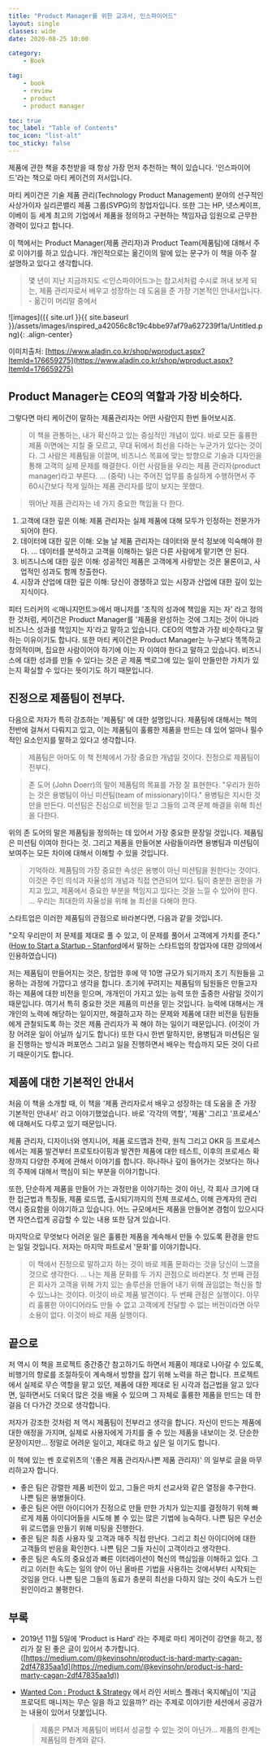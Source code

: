 ```yaml
---
title: "Product Manager를 위한 교과서, 인스파이어드"
layout: single
classes: wide
date: 2020-08-25 10:00

category: 
    - Book

tag:
    - book
    - review
    - product
    - product manager

toc: true
toc_label: "Table of Contents"
toc_icon: "list-alt"
toc_sticky: false
---
```


제품에 관한 책을 추천받을 때 항상 가장 먼저 추천하는 책이 있습니다. '인스파이어드'라는 책으로 마티 케이건의 저서입니다.

 마티 케이건은 기술 제품 관리(Technology Product Management) 분야의 선구적인 사상가이자 실리콘밸리 제품 그룹(SVPG)의 창업자입니다. 또한 그는 HP, 넷스케이프, 이베이 등 세계 최고의 기업에서 제품을 정의하고 구현하는 책임자급 임원으로 근무한 경력이 있다고 합니다.

이 책에서는 Product Manager(제품 관리자)과 Product Team(제품팀)에 대해서 주로 이야기를 하고 있습니다. 개인적으로는 옮긴이의 말에 있는 문구가 이 책을 아주 잘 설명하고 있다고 생각합니다.

> 몇 년이 지난 지금까지도 ≪인스파이어드≫는 참고서처럼 수시로 꺼내 보게 되는, 제품 관리자로서 배우고 성장하는 데 도움을 준 가장 기본적인 안내서입니다.    - 옮긴이 머리말 중에서

![images]({{ site.url }}{{ site.baseurl }}/assets/images/inspired_a42056c8c19c4bbe97af79a627239f1a/Untitled.png){: .align-center}

이미치출처: [https://www.aladin.co.kr/shop/wproduct.aspx?ItemId=176659275](https://www.aladin.co.kr/shop/wproduct.aspx?ItemId=176659275)

## Product Manager는 CEO의 역할과 가장 비슷하다.

그렇다면 마티 케이건이 말하는 제품관리자는 어떤 사람인지 한번 들어보시죠.

> 이 책을 관통하는, 내가 확신하고 있는 중심적인 개념이 있다. 바로 모든 훌륭한 제품 이면에는 지칠 줄 모르고, 무대 뒤에서 최선을 다하는 누군가가 있다는 것이다. 그 사람은 제품팀을 이끌며, 비즈니스 목표에 맞는 방향으로 기술과 디자인을 통해 고객의 실제 문제를 해결한다. 이런 사람들을 우리는 제품 관리자(product manager)라고 부른다.
... (중략)
나는 주어진 업무를 충실하게 수행하면서 주 60시간보다 적게 일하는 제품 관리자를 많이 보지는 못했다.

> 뛰어난 제품 관리자는 네 가지 중요한 책임을 다 한다.
  1. 고객에 대한 깊은 이해: 제품 관리자는 실제 제품에 대해 모두가 인정하는 전문가가 되어야 한다.
  2. 데이터에 대한 깊은 이해: 오늘 날 제품 관리자는 데이터와 분석 정보에 익숙해야 한다. ... 데이터를 분석하고 고객을 이해하는 일은 다른 사람에게 맡기면 안 된다.
  3. 비즈니스에 대한 깊은 이해: 성공적인 제품은 고객에게 사랑받는 것은 물론이고, 사업적인 성과도 함께 창출한다.
  4. 시장과 산업에 대한 깊은 이해: 당신이 경쟁하고 있는 시장과 산업에 대한 깊이 있는 지식이다.

 피터 드러커의 ≪매니지먼트≫에서 매니저를 '조직의 성과에 책임을 지는 자' 라고 정의한 것처럼, 케이건은 Product Manager를 '제품을 완성하는 것에 그치는 것이 아니라 비즈니스 성과를 책임지는 자'라고 말하고 있습니다. CEO의 역할과 가장 비슷하다고 말하는 이유이기도 합니다.
 또한 마티 케이건은 Product Manager는 누구보다 똑똑하고 창의적이며, 집요한 사람이어야 하기에 이는 자 이여야 한다고 말하고 있습니다. 비즈니스에 대한 성과를 만들 수 있다는 것은 곧 제품 백로그에 있는 일이 만들만한 가치가 있는지 확실할 수 있다는 뜻이기도 하기 때문입니다.



## 진정으로 제품팀이 전부다.

다음으로 저자가 특히 강조하는 '제품팀' 에 대한 설명입니다. 제품팀에 대해서는 책의 전반에 걸쳐서 다뤄지고 있고, 이는 제품팀이 훌륭한 제품을 만드는 데 있어 얼마나 필수적인 요소인지를 말하고 있다고 생각합니다.

> 제품팀은 아마도 이 책 전체에서 가장 중요한 개념일 것이다. 진정으로 제품팀이 전부다.

> 존 도어 (John Doerr)의 말이 제품팀의 목표를 가장 잘 표현한다. "우리가 원하는 것은 용병팀이 아닌 미션팀(team of missionary)이다." 용병팀은 지시한 것만을 만든다. 미션팀은 진심으로 비전을 믿고 그들의 고객 문제 해결을 위해 최선을 다한다.

위의 존 도어의 말은 제품팀을 정의하는 데 있어서 가장 중요한 문장일 것입니다. 제품팀은 미션팀 이여야 한다는 것. 그리고 제품을 만들어본 사람들이라면 용병팀과 미션팀이 보여주는 모든 차이에 대해서 이해할 수 있을 것입니다.

> 기억하라. 제품팀의 가장 중요한 속성은 용병이 아닌 미션팀을 원한다는 것이다. 이것은 주인 의식과 자율성의 개념과 직접 연관되어 있다. 팀이 충분한 권한을 가지고 있고, 제품에서 중요한 부분을 책임지고 있다는 것을 느낄 수 있어야 한다. ... 우리는 최대한의 자율성을 위해 늘 최선을 다해야 한다.

스타트업은 이러한 제품팀의 관점으로 바라본다면, 다음과 같을 것입니다.

"오직 우리만이 저 문제를 제대로 풀 수 있고, 이 문제를 풀어서 고객에게 가치를 준다." ([How to Start a Startup - Stanford](https://educast.com/course/startup/RS36)에서 말하는 스타트업의 창업자에 대한 강의에서 인용하였습니다)

저는 제품팀이 만들어지는 것은, 창업한 후에 약 10명 규모가 되기까지 초기 직원들을 고용하는 과정에 가깝다고 생각을 합니다. 초기에 꾸려지는 제품팀의 팀원들은 만들고자 하는 제품에 대한 비전을 믿으며, 개개인이 가지고 있는 능력 또한 출중한 사람일 것이기 때문입니다.
 여기서 특히 중요한 것은 제품의 미션을 믿는 것입니다. 능력에 대해서는 개개인의 노력에 해당하는 일이지만, 해결하고자 하는 문제와 제품에 대한 비전을 팀원들에게 관철되도록 하는 것은 제품 관리자가 꼭 해야 하는 일이기 때문입니다. (이것이 가장 어려운 일이 아닐까 싶기도 합니다) 또한 다시 한번 말하지만, 용병팀과 미션팀은 일을 진행하는 방식과 퍼포먼스 그리고 일을 진행하면서 배우는 학습까지 모든 것이 다르기 때문이기도 합니다.



## 제품에 대한 기본적인 안내서

 처음 이 책을 소개할 때, 이 책을 '제품 관리자로서 배우고 성장하는 데 도움을 준 가장 기본적인 안내서' 라고 이야기했었습니다. 바로 '각각의 역할', '제품' 그리고 '프로세스' 에 대해서도 다루고 있기 때문입니다.

 제품 관리자, 디자이너와 엔지니어, 제품 로드맵과 전략, 원칙 그리고 OKR 등 프로세스에서는 제품 발견부터 프로토타이핑과 발견한 제품에 대한 테스트, 이후의 프로세스 확장까지 다양한 주제에 관해서 이야기를 합니다. 하나하나 깊이 들어가는 것보다는 하나의 주제에 대해서 핵심이 되는 부분을 이야기합니다.

 또한, 단순하게 제품을 만들어 가는 과정만을 이야기하는 것이 아닌, 각 회사 크기에 대한 접근법과 특징들, 제품 로드맵, 출시되기까지의 전체 프로세스, 이해 관계자의 관리 역시 중요함을 이야기하고 있습니다. 어느 규모에서든 제품을 만들어본 경험이 있으시다면 자연스럽게 공감할 수 있는 내용 또한 담겨 있습니다.

 마지막으로 무엇보다 어려운 일은 훌륭한 제품을 계속해서 만들 수 있도록 환경을 만드는 일일 것입니다. 저자는 마지막 파트로서 '문화'를 이야기합니다.

> 이 책에서 진정으로 말하고자 하는 것이 바로 제품 문화라는 것을 당신이 느꼈을 것으로 생각한다. ... 나는 제품 문화를 두 가지 관점으로 바라본다. 첫 번째 관점은 회사가 고객을 위해 가치 있는 솔루션을 만들어 내기 위해 끊임없는 혁신을 할 수 있느냐는 것이다. 이것이 바로 제품 발견이다. 두 번째 관점은 실행이다. 아무리 훌륭한 아이디어라도 만들 수 없고 고객에게 전달할 수 없는 버전이라면 아무 소용이 없다. 이것이 바로 제품 실행이다.

## 끝으로

 저 역시 이 책을 프로젝트 중간중간 참고하기도 하면서 제품이 제대로 나아갈 수 있도록, 비행기의 항로를 조절하듯이 계속해서 방향을 잡기 위해 노력을 하곤 합니다. 프로젝트에서 실제로 무슨 역할을 맡고 있던, 제품에 대한 제대로  된 시각과 접근법을 알고 있다면, 일하면서도 더욱더 많은 것을 배울 수 있으며 그 자체로 훌륭한 제품을 만드는 데 한 걸음 더 다가간 것으로 생각합니다.

 저자가 강조한 것처럼 저 역시 제품팀이 전부라고 생각을 합니다. 자신이 만드는 제품에 대한 애정을 가지며, 실제로 사용자에게 가치를 줄 수 있는 제품을 내보이는 것. 단순한 문장이지만... 정말로 어려운 일이고, 제대로 하고 싶은 일 이기도 합니다.

이 책에 있는 벤 호로위츠의 '(좋은 제품 관리자/나쁜 제품 관리자)' 의 일부로 글을 마무리하고자 합니다.

- 좋은 팀은 강렬한 제품 비전이 있고, 그들은 마치 선교사와 같은 열정을 추구한다.
나쁜 팀은 용병들이다.
- 좋은 팀은 어떤 아이디어가 진정으로 만들 만한 가치가 있는지를 결정하기 위해 빠르게 제품 아이디어들을 시도해 볼 수 있는 많은 기법에 능숙하다.
나쁜 팀은 우선순위 로드맵을 만들기 위해 미팅을 진행한다.
- 좋은 팀은 최종 사용자 및 고객과 매주 직접 만난다. 그리고 최신 아이디어에 대한 고객들의 반응을 확인한다.
나쁜 팀은 그들 자신이 고객이라고 생각한다.
- 좋은 팀은 속도의 중요성과 빠른 이터레이션이 혁신의 핵심임을 이해하고 있다. 그리고 이러한 속도는 일의 양이 아닌 올바른 기법을 사용하는 것에서부터 시작되는 것임을 안다.
나쁜 팀은 그들의 동료가 충분히 최선을 다하지 않는 것이 속도가 느린 원인이라고 불평한다.

## 부록

- 2019년 11월 5일에 'Product is Hard' 라는 주제로 마티 게이건이 강연을 하고, 정리가 잘 된 좋은 글이 있어서 추가합니다. ([https://medium.com/@kevinsohn/product-is-hard-marty-cagan-2df47835aa1d](https://medium.com/@kevinsohn/product-is-hard-marty-cagan-2df47835aa1d))

- [Wanted Con : Product & Strategy](https://www.wanted.co.kr/events/wantedcon04) 에서 라인 서비스 플래너 옥지혜님이 '지금 프로덕트 매니저는 무슨 일을 하고 있을까?' 라는 주제로 이야기한 세션에서 공감가는 내용이 있어서 덧붙입니다.    

  > 제품은 PM과 제품팀이 버텨서 성공할 수 있는 것이 아닌가... 제품의 한계는 제품팀의 한계와 같다.